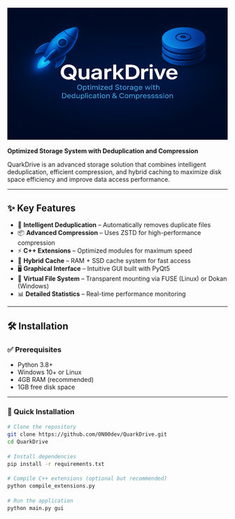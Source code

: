 <p align="center">
  <img src="./README.md-banner.png" alt="QuarkDrive Banner">
</p>

**Optimized Storage System with Deduplication and Compression**

QuarkDrive is an advanced storage solution that combines intelligent deduplication, efficient compression, and hybrid caching to maximize disk space efficiency and improve data access performance.

---

## ✨ Key Features

- 🔄 **Intelligent Deduplication** – Automatically removes duplicate files  
- 📦 **Advanced Compression** – Uses ZSTD for high-performance compression  
- ⚡ **C++ Extensions** – Optimized modules for maximum speed  
- 💾 **Hybrid Cache** – RAM + SSD cache system for fast access  
- 🖥️ **Graphical Interface** – Intuitive GUI built with PyQt5  
- 📁 **Virtual File System** – Transparent mounting via FUSE (Linux) or Dokan (Windows)  
- 📊 **Detailed Statistics** – Real-time performance monitoring  

---

## 🛠️ Installation

### ✅ Prerequisites

- Python 3.8+  
- Windows 10+ or Linux  
- 4GB RAM (recommended)  
- 1GB free disk space  

---

### 🚀 Quick Installation

```bash
# Clone the repository
git clone https://github.com/ON00dev/QuarkDrive.git
cd QuarkDrive

# Install dependencies
pip install -r requirements.txt

# Compile C++ extensions (optional but recommended)
python compile_extensions.py

# Run the application
python main.py gui
